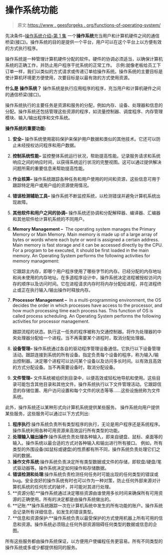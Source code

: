 # 操作系统功能

> 原文:[https://www . geesforgeks . org/functions-of-operating-system/](https://www.geeksforgeeks.org/functions-of-operating-system/)

先决条件–[操作系统介绍–第 1 集](https://www.geeksforgeeks.org/operating-system-introduction-operating-system-set-1/)
一个**操作系统**充当用户和计算机硬件之间的通信桥梁(接口)。操作系统的目的是提供一个平台，用户可以在这个平台上以方便有效的方式执行程序。

操作系统是一种管理计算机硬件分配的软件。硬件的协调必须适当，以确保计算机系统的正确工作，并防止用户程序干扰系统的正常工作。
示例:就像老板给员工下订单一样，我们以类似的方式请求或传递订单给操作系统。操作系统的主要目标是使计算机环境更方便使用，次要目标是以最有效的方式使用资源。

**什么是** **操作系统？**
操作系统是执行应用程序的程序，充当用户和计算机硬件之间的通信桥梁(接口)。

操作系统执行的主要任务是资源和服务的分配，例如内存、设备、处理器和信息的分配。操作系统还包括管理这些资源的程序，如流量控制器、调度程序、内存管理模块、输入/输出程序和文件系统。

**操作系统的重要功能:**

1.  **安全–**
    操作系统使用密码保护来保护用户数据和类似的其他技术。它还可以防止未经授权访问程序和用户数据。

2.  **控制系统性能–**
    监控整体系统运行状况，帮助提高性能。记录服务请求和系统响应之间的响应时间，以获得系统运行状况的完整视图。这可以通过提供解决问题所需的重要信息来帮助提高性能。

3.  **作业核算–**
    操作系统跟踪各种任务和用户使用的时间和资源，这些信息可用于跟踪特定用户或用户组的资源使用情况。

4.  **错误检测辅助工具–**
    操作系统不断监控系统，以检测错误并避免计算机系统出现故障。

5.  **其他软件和用户之间的协调–**
    操作系统还协调和分配解释器、编译器、汇编器和其他软件给计算机系统的不同用户。

6.  **Memory Management –** 
    The operating system manages the Primary Memory or Main Memory. Main memory is made up of a large array of bytes or words where each byte or word is assigned a certain address. Main memory is fast storage and it can be accessed directly by the CPU. For a program to be executed, it should be first loaded in the main memory. An Operating System performs the following activities for memory management: 

    它跟踪主内存，即哪个用户程序使用了哪些字节的内存。已经分配的内存地址和尚未使用的内存地址。在多道程序设计中，操作系统决定进程被授权访问内存的顺序以及访问时间。它在进程请求内存时将内存分配给进程，并在进程终止或正在执行输入/输出操作时释放内存。

7.  **Processor Management –** 
    In a multi-programming environment, the OS decides the order in which processes have access to the processor, and how much processing time each process has. This function of OS is called process scheduling. An Operating System performs the following activities for processor management. 

    跟踪流程的状态。执行这一任务的程序被称为交通控制器。将作为处理器的中央处理器分配给一个进程。当不再需要某个进程时，取消分配处理器。

8.  **设备管理–**
    操作系统通过各自的驱动程序管理设备通信。它执行以下设备管理活动。跟踪连接到系统的所有设备。指定负责每个设备的程序，称为输入/输出控制器。决定哪个进程可以访问某个设备以及访问多长时间。以有效且高效的方式分配设备。当不再需要设备时，取消分配设备。

9.  **文件管理–**
    文件系统被组织到目录中，以便高效或轻松地导航和使用。这些目录可能包含其他目录和其他文件。操作系统执行以下文件管理活动。它跟踪信息的存储位置、用户访问设置和每个文件的状态等等……这些设施统称为文件系统。

此外，操作系统还以某种形式向计算机系统提供某些服务。
操作系统向用户提供某些服务，这些服务可以通过以下方式列出:

1.  **程序执行**:操作系统负责所有类型程序的执行，无论是用户程序还是系统程序。操作系统利用各种可用资源来高效运行所有类型的功能。
2.  **处理输入输出操作**:操作系统负责处理各种输入，即来自键盘、鼠标、桌面等的输入。操作系统以最合适的方式对各种输入和输出进行所有接口。
    例如，所有类型的外围设备(如鼠标或键盘)的性质都有所不同，操作系统负责处理它们之间的数据。
3.  **操作文件系统**:操作系统负责决定所有类型数据或文件的存储，即软盘/硬盘/笔式驱动器等。操作系统决定如何操作和存储数据。
4.  **错误检测和处理**:操作系统负责检测任何任务时可能出现的任何类型的错误或 bug。安全良好的操作系统有时也可以作为一种对策，防止任何外部来源对计算机系统的任何形式的破坏，并可能对其进行处理。
5.  **资源分配:**操作系统通过决定哪些资源由谁使用多长时间来确保所有可用资源的正确使用。所有的决定都是由操作系统做出的。
6.  **记账:**操作系统跟踪一次在计算机系统中发生的所有功能的账户。操作系统会记录所有详细信息，如发生的错误类型。
7.  **信息和资源保护:**操作系统负责以最受保护的方式使用机器上所有可用的信息和资源。操作系统必须阻止任何外部资源阻碍任何类型的数据或信息的企图。

所有这些服务都由操作系统保证，以方便用户使编程任务更容易。所有不同类型的操作系统或多或少都提供相同的服务。